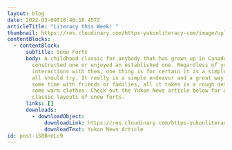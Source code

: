 ```yaml
---
layout: blog
date: 2022-03-09T18:40:18.457Z
articleTitle: "Literacy this Week! "
thumbnail: https://res.cloudinary.com/https-yukonliteracy-com/image/upload/q_35/v1648529943/screen-shot-2022-03-21-at-11.24.13-am_pem4j5.png
contentBlocks:
  - contentBlock:
      subTitle: Snow Forts
      body: A childhood classic for anybody that has grown up in Canada, we have all
        constructed one or enjoyed an established one. Regardless of your
        interactions with them, one thing is for certain it is a simple joy that
        all should try. It really is a simple endeavor and a great way to spend
        some time with friends or families, all it takes is a rough design and
        some warm clothes. Check out the Yukon News article below for a few
        classic layouts of snow forts.
      links: []
      downloads:
        - downloadObject:
            downloadLink: https://res.cloudinary.com/https-yukonliteracy-com/image/upload/v1648530461/march-9_wmcvlk.pdf
            downloadText: Yukon News Article
id: post-iS8BnnLc9
---
```

